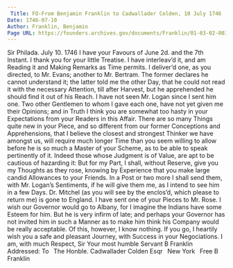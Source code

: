 ```yaml
---
 Title: FO-From Benjamin Franklin to Cadwallader Colden, 10 July 1746
Date: 1746-07-10
Author: Franklin, Benjamin
Page URL: https://founders.archives.gov/documents/Franklin/01-03-02-0037
---
```


Sir
Philada. July 10. 1746
I have your Favours of June 2d. and the 7th Instant. I thank you for your little Treatise. I have interleav’d it, and am Reading it and Making Remarks as Time permits. I deliver’d one, as you directed, to Mr. Evans; another to Mr. Bertram. The former declares he cannot understand it; the latter told me the other Day, that he could not read it with the necessary Attention, till after Harvest, but he apprehended he should find it out of his Reach. I have not seen Mr. Logan since I sent him one. Two other Gentlemen to whom I gave each one, have not yet given me their Opinions; and in Truth I think you are somewhat too hasty in your Expectations from your Readers in this Affair. There are so many Things quite new in your Piece, and so different from our former Conceptions and Apprehensions, that I believe the closest and strongest Thinker we have amongst us, will require much longer Time than you seem willing to allow before he is so much a Master of your Scheme, as to be able to speak pertinently of it. Indeed those whose Judgment is of Value, are apt to be cautious of hazarding it: But for my Part, I shall, without Reserve, give you my Thoughts as they rose, knowing by Experience that you make large candid Allowances to your Friends. In a Post or two more I shall send them, with Mr. Logan’s Sentiments, if he will give them me, as I intend to see him in a few Days. Dr. Mitchel (as you will see by the enclos’d, which please to return me) is gone to England. I have sent one of your Pieces to Mr. Rose.
I wish our Governor would go to Albany, for I imagine the Indians have some Esteem for him. But he is very infirm of late; and perhaps your Governor has not invited him in such a Manner as to make him think his Company would be really acceptable. Of this, however, I know nothing. If you go, I heartily wish you a safe and pleasant Journey, with Success in your Negociations. I am, with much Respect, Sir Your most humble Servant
B Franklin
 Addressed: To  The Honble. Cadwallader Colden Esqr  New York  Free B Franklin
